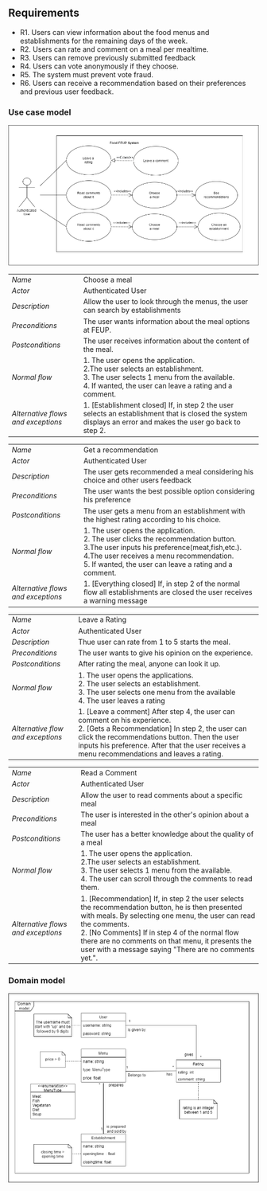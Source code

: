 ## Requirements

- R1. Users can view information about the food menus and establishments for the remaining days of the week.  
- R2. Users can rate and comment on a meal per mealtime.  
- R3. Users can remove previously submitted feedback  
- R4. Users can vote anonymously if they choose.  
- R5. The system must prevent vote fraud.  
- R6. Users can receive a recommendation based on their preferences and previous user feedback.  

### Use case model 


 <p align="center" justify="center">
  <img src="../images/UseCaseView.png">
</p>

|||
| --- | --- |
| *Name* | Choose a meal |
| *Actor* | Authenticated User | 
| *Description* | Allow the user to look through the menus, the user can search by establishments |
| *Preconditions* | The user wants information about the meal options at FEUP. |
| *Postconditions* | The user receives information about the content of the meal. |
| *Normal flow* | 1. The user opens the application.<br> 2.The user selects an establishment. <br> 3. The user selects 1 menu from the available.<br> 4. If wanted, the user can leave a rating and a comment.<br> |
| *Alternative flows and exceptions* | 1. [Establishment closed] If, in step 2 the user selects an establishment that is closed the system displays an error and makes the user go back to step 2. |

|||
| --- | --- |
| *Name* | Get a recommendation |
| *Actor* | Authenticated User | 
| *Description* | The user gets recommended a meal considering his choice and other users feedback |
| *Preconditions* | The user wants the best possible option considering his preference |
| *Postconditions* | The user gets a menu from an establishment with the highest rating according to his choice. |
| *Normal flow* | 1. The user opens the application.<br> 2. The user clicks the recommendation button.<br> 3.The user inputs his preference(meat,fish,etc.). <br> 4.The user receives a menu recommendation.<br>  5. If wanted, the user can leave a rating and a comment.  |
| *Alternative flows and exceptions* | 1. [Everything closed] If, in step 2 of the normal flow all establishments are closed the user receives a warning message |


|||
| --- | --- |
| *Name* | Leave a Rating |
| *Actor* | Authenticated User |
| *Description* | Thue user can rate from 1 to 5 starts the meal. |
| *Preconditions* | The user wants to give his opinion on the experience. |
| *Postconditions* | After rating the meal, anyone can look it up. |
| *Normal flow* | 1. The user opens the applications. <br> 2. The user selects an establishment. <br> 3. The user selects one menu from the available <br> 4. The user leaves a rating |
| *Alternative flow and exceptions* | 1. [Leave a comment] After step 4, the user can comment on his experience. <br>  2. [Gets a Recommendation] In step 2, the user can click the recommendations button. Then the user inputs his preference. After that the user receives a menu recommendations and leaves a rating.|

|||
| --- | --- |
| *Name* | Read a Comment |
| *Actor* | Authenticated User | 
| *Description* | Allow the user to read comments about a specific meal |
| *Preconditions* | The user is interested in the other's opinion about a meal |
| *Postconditions* | The user has a better knowledge about the quality of a meal |
| *Normal flow* | 1. The user opens the application.<br> 2.The user selects an establishment. <br> 3. The user selects 1 menu from the available.<br> 4. The user can scroll through the comments to read them. |
| *Alternative flows and exceptions* | 1. [Recommendation] If, in step 2 the user selects the recommendation button, he is then presented with meals. By selecting one menu, the user can read the comments.<br> 2. [No Comments] If in step 4 of the normal flow there are no comments on that menu, it presents the user with a message saying "There are no comments yet.". |

### Domain model

 <p align="center" justify="center">
  <img src="../images/DomainModel.png"/>
</p>
